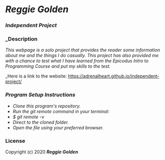 # _Reggie Golden_

### _Independent Project_

### _Description

_This webpage is a solo project that provides the reader some information about me and the things I do casually. This project has also provided me with a chance to test what I have learned from the Epicodus Intro to Programming Course and put my skills to the test._

_Here is a link to the website: https://adrenalheart.github.io/independent-project/

### _Program Setup Instructions_

* _Clone this program's repository._
* _Run the git remote command in your terminal:_
* _$ git remote -v_
* _Direct to the cloned folder._
* _Open the file using your preferred browser._

### License

Copyright (c) 2020 **_Reggie Golden_**
